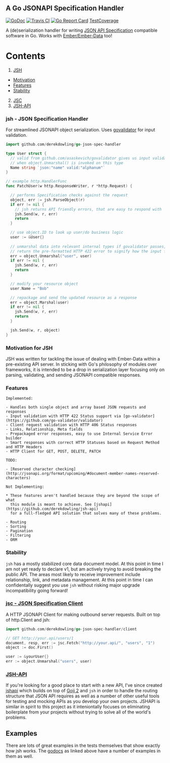 A Go JSONAPI Specification Handler
---

[![GoDoc](https://img.shields.io/badge/godoc-reference-blue.svg?style=flat-square)](https://godoc.org/github.com/derekdowling/go-json-spec-handler)
[![Travis CI](https://img.shields.io/travis/derekdowling/go-json-spec-handler/master.svg?style=flat-square)](https://travis-ci.org/derekdowling/go-json-spec-handler)
[![Go Report Card](http://goreportcard.com/badge/manyminds/api2go)](http://goreportcard.com/report/derekdowling/go-json-spec-handler)
[TestCoverage](http://gocover.io/github.com/derekdowling/go-json-spec-handler?version=1.5rc1)

A (de)serialization handler for writing [JSON API Specification](http://jsonapi.org/) 
compatible software in Go. Works with [Ember/Ember-Data](https://github.com/emberjs/data) too!

# Contents

1. [JSH](#jsh---json-specification-handler)
  * [Motivation](#motivation-for-jsh)
  * [Features](#features)
  * [Stability](#stability)
2. [JSC](#jsc---json-specification-client)
3. [JSH-API](#jsh-api)

### jsh - JSON Specification Handler

For streamlined JSONAPI object serialization. Uses [govalidator](github.com/asaskevich/govalidator) for input validation.

```go
import github.com/derekdowling/go-json-spec-handler

type User struct {
  // valid from github.com/asaskevich/govalidator gives us input validation
  // when object.Unmarshal() is invoked on this type
  Name string `json:"name" valid:"alphanum"`
}

// example http.HandlerFunc
func PatchUser(w http.ResponseWriter, r *http.Request) {

  // performs Specification checks against the request
  object, err := jsh.ParseObject(r)
  if err != nil {
    // jsh returns API friendly errors, that are easy to respond with
    jsh.Send(w, r, err)
    return
  }

  // use object.ID to look up user/do business logic
  user := &User{}
  
  // unmarshal data into relevant internal types if govalidator passes, otherwise
  // return the pre-formatted HTTP 422 error to signify how the input failed
  err = object.Unmarshal("user", user)
  if err != nil {
    jsh.Send(w, r, err)
    return
  }

  // modify your resource object
  user.Name = "Bob"

  // repackage and send the updated resource as a response
  err = object.Marshal(user)
  if err != nil {
    jsh.Send(w, r, err)
    return
  }

  jsh.Send(w, r, object)
}
```

### Motivation for JSH

JSH was written for tackling the issue of dealing with Ember-Data within a pre-existing
API server. In sticking with Go's philosophy of modules over frameworks, it is intended
to be a drop in serialization layer focusing only on parsing, validating, and
sending JSONAPI compatible responses.

### Features 

    Implemented:

    - Handles both single object and array based JSON requests and responses
    - Input validation with HTTP 422 Status support via [go-validator](https://github.com/go-validator/validator)
    - Client request validation with HTTP 406 Status responses
    - Links, Relationship, Meta fields
    - Prepackaged error responses, easy to use Internal Service Error builder
    - Smart responses with correct HTTP Statuses based on Request Method and HTTP Headers
    - HTTP Client for GET, POST, DELETE, PATCH

    TODO:

    - [Reserved character checking](http://jsonapi.org/format/upcoming/#document-member-names-reserved-characters)

    Not Implementing:

    * These features aren't handled because they are beyond the scope of what
      this module is meant to achieve. See [jshapi](https://github.com/derekdowling/jsh-api)
      for a full-fledged API solution that solves many of these problems.

    - Routing
    - Sorting
    - Pagination
    - Filtering
    - ORM

### Stability

`jsh` has a mostly stabilized core data document model. At this point in time I am not yet
ready to declare v1, but am actively trying to avoid breaking the public API. The areas most
likely to receive improvement include relationship, link, and metadata management. At this
point in time I can confidentally suggest you use `jsh` without risking major upgrade incompatibility
going forward!


### [jsc - JSON Specification Client](https://godoc.org/github.com/derekdowling/go-json-spec-handler/client)

A HTTP JSONAPI Client for making outbound server requests. Built on top of http.Client and jsh:

```go
import github.com/derekdowling/go-json-spec-handler/client

// GET http://your.api/users/1
document, resp, err := jsc.Fetch("http://your.api/", "users", "1")
object := doc.First()

user := &yourUser{}
err := object.Unmarshal("users", user)
```

### [JSH-API](https://github.com/derekdowling/jsh-api)

If you're looking for a good place to start with a new API, I've since created
[jshapi](https://github.com/derekdowling/jsh-api) which builds on top of [Goji 2](https://goji.io/)
and `jsh` in order to handle the routing structure that JSON API requires as
well as a number of other useful tools for testing and mocking APIs as you
develop your own projects. JSHAPI is similar in spirit to this project as it
inteniontally focuses on eliminating boilerplate from your projects without
trying to solve all of the world's problems.

## Examples

There are lots of great examples in the tests themselves that show exactly how jsh works.
The [godocs](https://godoc.org/github.com/derekdowling/go-json-spec-handler) as linked above
have a number of examples in them as well.
